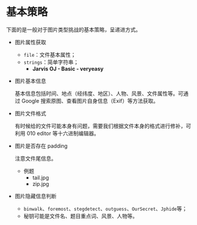 # 基本策略

下面的是一般对于图片类型挑战的基本策略，呈递进方式。

- 图片属性获取

  - `file`：文件基本属性；
  - `strings`：简单字符串；
    - **Jarvis OJ - Basic - veryeasy**

- 图片基本信息

  基本信息包括时间、地点（经纬度、地区）、人物、风景、文件属性等。可通过 Google 搜索原图、查看图片自身信息（Exif）等方法获取。

- 图片文件格式

  有时候给的文件可能本身有问题，需要我们根据文件本身的格式进行修补，可利用 010 editor 等十六进制编辑器。

- 图片是否存在 padding

  注意文件尾信息。

  - 例题
    - tail.jpg
    - zip.jpg

- 图片隐藏信息判断

  - `binwalk`、`foremost`、`stegdetect`、`outguess`、`OurSecret`、`Jphide`等；
  - 秘钥可能是文件名、题目重点词、风景、人物等。